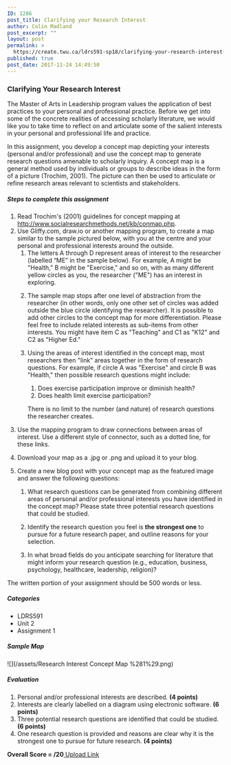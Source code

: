 ```yaml
---
ID: 1286
post_title: Clarifying your Research Interest
author: Colin Madland
post_excerpt: ""
layout: post
permalink: >
  https://create.twu.ca/ldrs591-sp18/clarifying-your-research-interest-2/
published: true
post_date: 2017-11-24 14:49:50
---
```

<h3>Clarifying Your Research Interest</h3>

The Master of Arts in Leadership program values the application of best practices to your personal and professional practice.  Before we get into some of the concrete realities of accessing scholarly literature, we would like you to take time to reflect on and articulate some of the salient interests in your personal and professional life and practice.

In this assignment, you develop a concept map depicting your interests (personal and/or professional) and use the concept map to generate research questions amenable to scholarly inquiry. A concept map is a general method used by individuals or groups to describe ideas in the form of a picture (Trochim, 2001). The picture can then be used to articulate or refine research areas relevant to scientists and stakeholders.

<h5>Steps to complete this assignment</h5>

<ol>
<li>Read Trochim's (2001) guidelines for concept mapping at <a href="http://www.socialresearchmethods.net/kb/conmap.htm">http://www.socialresearchmethods.net/kb/conmap.php</a>.</li>
<li>Use Gliffy.com, draw.io or another mapping program, to create a map similar to the sample pictured below, with you at the centre and your personal and professional interests around the outside.

<ol>
<li>The letters A through D represent areas of interest to the researcher (labelled “ME” in the sample below). For example, A might be "Health," B might be "Exercise," and so on, with as many different yellow circles as you, the researcher ("ME") has an interest in exploring.</p></li>
<li>The sample map stops after one level of abstraction from the researcher (in other words, only one other set of circles was added outside the blue circle identifying the researcher). It is possible to add other circles to the concept map for more differentiation. Please feel free to include related interests as sub-items from other interests. You might have item C as "Teaching" and C1 as "K12" and C2 as "Higher Ed."</p></li>
<li><p>Using the areas of interest identified in the concept map, most researchers then "link" areas together in the form of research questions. For example, if circle A was "Exercise" and circle B was "Health," then possible research questions might include:

<ol>
<li>Does exercise participation improve or diminish health?  </li>
<li>Does health limit exercise participation?</li>
</ol>

There is no limit to the number (and nature) of research questions the researcher creates.</p></li>
</ol></li>
<li><p>Use the mapping program to draw connections between areas of interest. Use a different style of connector, such as a dotted line, for these links.</p></li>
<li><p>Download your map as a .jpg or .png and upload it to your blog.</p></li>
<li><p>Create a new blog post with your concept map as the featured image and answer the following questions:

<ol>
<li>What research questions can be generated from combining different areas of personal and/or professional interests you have identified in the concept map? Please state three potential research questions that could be studied.</p></li>
<li><p>Identify the research question you feel is <strong>the strongest one</strong> to pursue for a future research paper, and outline reasons for your selection.</p></li>
<li><p>In what broad fields do you anticipate searching for literature that might inform your research question (e.g., education, business, psychology, healthcare, leadership, religion)?</p></li>
</ol></li>
</ol>

<p>The written portion of your assignment should be 500 words or less.

<h5>Categories</h5>

<ul>
<li>LDRS591</li>
<li>Unit 2</li>
<li>Assignment 1</li>
</ul>

<h5>Sample Map</h5>

![](/assets/Research Interest Concept Map %281%29.png)

<h5>Evaluation</h5>

<ol>
<li>Personal and/or professional interests are described. <strong>(4 points)</strong></li>
<li>Interests are clearly labelled on a diagram using electronic software. <strong>(6 points)</strong></li>
<li>Three potential research questions are identified that could be studied. <strong>(6 points)</strong></li>
<li>One research question is provided and reasons are clear why it is the strongest one to pursue for future research. <strong>(4 points)</strong></li>
</ol>

<strong>Overall Score = /20</strong><!--themify_builder_static--><a href="https://create.twu.ca/ldrs591-sp18/lessons/clarifying-your-research-interest/" > Upload Link </a><!--/themify_builder_static-->